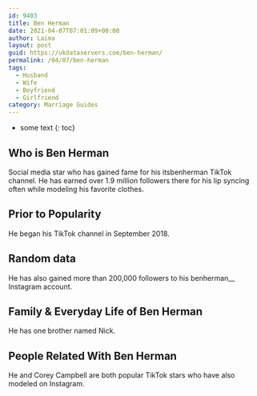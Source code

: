 ```yaml
---
id: 9403
title: Ben Herman
date: 2021-04-07T07:01:09+00:00
author: Laima
layout: post
guid: https://ukdataservers.com/ben-herman/
permalink: /04/07/ben-herman
tags:
  - Husband
  - Wife
  - Boyfriend
  - Girlfriend
category: Marriage Guides
---
```


* some text
{: toc}


## Who is Ben Herman
                  
                  
                  
Social media star who has gained fame for his itsbenherman TikTok channel. He has earned over 1.9 million followers there for his lip syncing often while modeling his favorite clothes. 
                  
              
            
              
            
                
                
                
## Prior to Popularity
                  
                  
                  
He began his TikTok channel in September 2018. 
                  
              
            
              
            
                
                
                
## Random data
                  
                  
                  
He has also gained more than 200,000 followers to his benherman__ Instagram account. 
                  
              
            
              
            
                
                
                
## Family & Everyday Life of Ben Herman
                  
                  
                  
He has one brother named Nick. 
                  
              
            
              
            
                
                
                
## People Related With Ben Herman
                  
                  
                  
He and Corey Campbell are both popular TikTok stars who have also modeled on Instagram.
                  
              
            
              
            
                
              
            
              
              
            
            
              
            
          
          
          